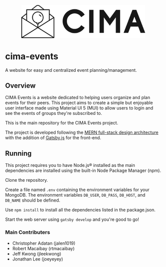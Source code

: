 <p align="center">
  <a href="https://www.gatsbyjs.com">
    <img alt="CIMA Events" src="/images/logo-transparent.png" width=400/>
  </a>
</p>

# cima-events

A website for easy and centralized event planning/management.

## Overview
CIMA Events is a website dedicated to helping users organize and plan events for 
their peers. This project aims to create a simple but enjoyable user interface 
made using Material UI 5 (MUI) to allow users to login and see the events of groups 
they're subscribed to. 

This is the main repository for the CIMA Events project.

The project is developed following the [MERN full-stack design architecture](https://www.mongodb.com/mern-stack) with the 
addition of [Gatsby.js](https://www.gatsbyjs.com/) for the front-end.

## Running
This project requires you to have Node.js® installed as the main dependencies are installed using the built-in Node Package Manager (npm).

Clone the repository. 

Create a file named `.env` containing the environment variables for your MongoDB. The environment variables `DB_USER`, `DB_PASS`, `DB_HOST`, and `DB_NAME` should be defined. 

Use `npm install` to install all the dependencies listed in the package.json.

Start the web server using `gatsby develop` and you're good to go!

### Main Contributers
- Christopher Adatan (jalen1019)
- Robert Macaibay (rtmacaibay)
- Jeff Kwong (jleekwong)
- Jonathan Lee (joeyeyey)
